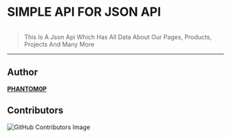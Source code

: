 
# SIMPLE API FOR JSON API

<img src="https://camo.githubusercontent.com/43a182459c67f169261a556d76805a697d1ac7d390b5b5a2b7e476773e2882c3/68747470733a2f2f696d672e736869656c64732e696f2f62616467652f56657273696f6e2d312e302e302d627269676874677265656e3f7374796c653d666f722d7468652d6261646765266c6f676f3d6170707665796f72" alt="">

> This Is A Json Api Which Has All Data About Our Pages, Products, Projects And Many More


---

## Author

**[PHANTOM0P](https://www.yourphantom.co.in/about.html)**

## Contributors

![GitHub Contributors Image](https://contrib.rocks/image?repo=PHANTOM0P/api.yourphantom)



